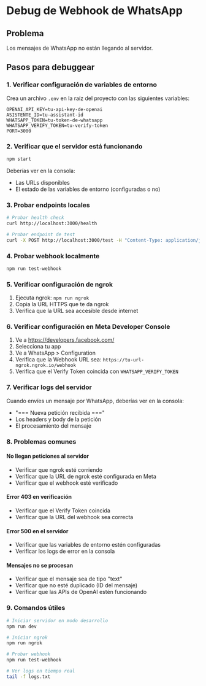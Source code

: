 # Debug de Webhook de WhatsApp

## Problema
Los mensajes de WhatsApp no están llegando al servidor.

## Pasos para debuggear

### 1. Verificar configuración de variables de entorno
Crea un archivo `.env` en la raíz del proyecto con las siguientes variables:

```
OPENAI_API_KEY=tu-api-key-de-openai
ASISTENTE_ID=tu-assistant-id
WHATSAPP_TOKEN=tu-token-de-whatsapp
WHATSAPP_VERIFY_TOKEN=tu-verify-token
PORT=3000
```

### 2. Verificar que el servidor está funcionando
```bash
npm start
```

Deberías ver en la consola:
- Las URLs disponibles
- El estado de las variables de entorno (configuradas o no)

### 3. Probar endpoints locales
```bash
# Probar health check
curl http://localhost:3000/health

# Probar endpoint de test
curl -X POST http://localhost:3000/test -H "Content-Type: application/json" -d '{"test":"data"}'
```

### 4. Probar webhook localmente
```bash
npm run test-webhook
```

### 5. Verificar configuración de ngrok
1. Ejecuta ngrok: `npm run ngrok`
2. Copia la URL HTTPS que te da ngrok
3. Verifica que la URL sea accesible desde internet

### 6. Verificar configuración en Meta Developer Console
1. Ve a https://developers.facebook.com/
2. Selecciona tu app
3. Ve a WhatsApp > Configuration
4. Verifica que la Webhook URL sea: `https://tu-url-ngrok.ngrok.io/webhook`
5. Verifica que el Verify Token coincida con `WHATSAPP_VERIFY_TOKEN`

### 7. Verificar logs del servidor
Cuando envíes un mensaje por WhatsApp, deberías ver en la consola:
- "=== Nueva petición recibida ==="
- Los headers y body de la petición
- El procesamiento del mensaje

### 8. Problemas comunes

#### No llegan peticiones al servidor
- Verificar que ngrok esté corriendo
- Verificar que la URL de ngrok esté configurada en Meta
- Verificar que el webhook esté verificado

#### Error 403 en verificación
- Verificar que el Verify Token coincida
- Verificar que la URL del webhook sea correcta

#### Error 500 en el servidor
- Verificar que las variables de entorno estén configuradas
- Verificar los logs de error en la consola

#### Mensajes no se procesan
- Verificar que el mensaje sea de tipo "text"
- Verificar que no esté duplicado (ID del mensaje)
- Verificar que las APIs de OpenAI estén funcionando

### 9. Comandos útiles

```bash
# Iniciar servidor en modo desarrollo
npm run dev

# Iniciar ngrok
npm run ngrok

# Probar webhook
npm run test-webhook

# Ver logs en tiempo real
tail -f logs.txt
``` 